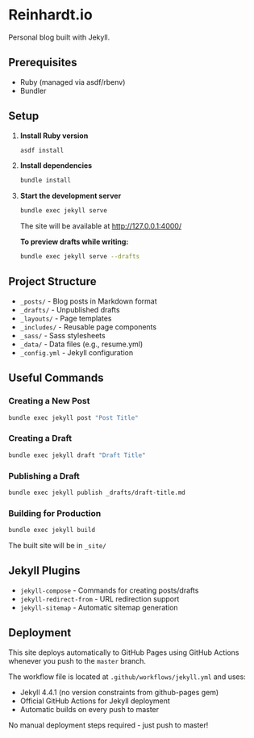 # Reinhardt.io

Personal blog built with Jekyll.

## Prerequisites

- Ruby (managed via asdf/rbenv)
- Bundler

## Setup

1. **Install Ruby version**
   ```bash
   asdf install
   ```

2. **Install dependencies**
   ```bash
   bundle install
   ```

3. **Start the development server**
   ```bash
   bundle exec jekyll serve
   ```

   The site will be available at http://127.0.0.1:4000/

   **To preview drafts while writing:**
   ```bash
   bundle exec jekyll serve --drafts
   ```

## Project Structure

- `_posts/` - Blog posts in Markdown format
- `_drafts/` - Unpublished drafts
- `_layouts/` - Page templates
- `_includes/` - Reusable page components
- `_sass/` - Sass stylesheets
- `_data/` - Data files (e.g., resume.yml)
- `_config.yml` - Jekyll configuration

## Useful Commands

### Creating a New Post
```bash
bundle exec jekyll post "Post Title"
```

### Creating a Draft
```bash
bundle exec jekyll draft "Draft Title"
```

### Publishing a Draft
```bash
bundle exec jekyll publish _drafts/draft-title.md
```

### Building for Production
```bash
bundle exec jekyll build
```
The built site will be in `_site/`

## Jekyll Plugins

- `jekyll-compose` - Commands for creating posts/drafts
- `jekyll-redirect-from` - URL redirection support
- `jekyll-sitemap` - Automatic sitemap generation

## Deployment

This site deploys automatically to GitHub Pages using GitHub Actions whenever you push to the `master` branch.

The workflow file is located at `.github/workflows/jekyll.yml` and uses:
- Jekyll 4.4.1 (no version constraints from github-pages gem)
- Official GitHub Actions for Jekyll deployment
- Automatic builds on every push to master

No manual deployment steps required - just push to master!